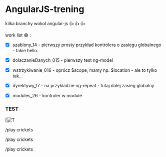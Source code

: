 # AngularJS-trening
kilka branchy wokol angular-js  :+1: :+1: :+1:


work list :smile: :

- [x] szablony_14  - pierwszy prosty przykład kontrolera o zasiegu globalnego - takie hello.
- [x] dolaczanieDanych_015 - pierwszy test ng-model
- [x] wstrzykiwanie_016 - oprócz $scope, mamy np. $location - ale to tylko tak...
- [x] dyrektywy_17 - na przykladzie ng-repeat - tutaj dalej zasieg globalny
- [x] modules_26 - kontroler w module



### TEST
[![T](https://github.com/mateuszmilewski/AngularJS-trening)

/play crickets

/play crickets

/play crickets
